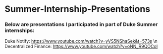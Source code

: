# Summer-Internship-Presentations
### Below are presentations I participated in part of Duke Summer internships:

Duke Notify: https://www.youtube.com/watch?v=yVS5NShaSek&t=573s \n
Decentralized Finance: https://www.youtube.com/watch?v=oNN_R9QOCoI
